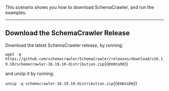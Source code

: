 This scenario shows you how to download SchemaCrawler, and run the examples.

-----

## Download the SchemaCrawler Release
Download the latest SchemaCrawler release, by running:

`wget -q  https://github.com/schemacrawler/SchemaCrawler/releases/download/v16.19.10/schemacrawler-16.19.10-distribution.zip`{{execute}}

and unzip it by running:

`unzip -q schemacrawler-16.19.10-distribution.zip`{{execute}}
